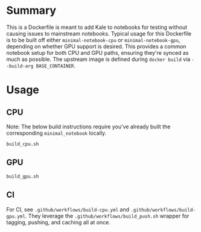 # Summary

This is a Dockerfile is meant to add Kale to notebooks for testing without causing issues to mainstream notebooks.  Typical usage for this Dockerfile is to be built off either `minimal-notebook-cpu` or `minimal-notebook-gpu`, depending on whether GPU support is desired.  This provides a common notebook setup for both CPU and GPU paths, ensuring they're synced as much as possible.  The upstream image is defined during `docker build` via `--build-arg BASE_CONTAINER`.

# Usage

## CPU

Note: The below build instructions require you've already built the corresponding `minimal_notebook` locally.

```
build_cpu.sh
```

## GPU

```
build_gpu.sh
```

## CI

For CI, see `.github/workflows/build-cpu.yml` and `.github/workflows/build-gpu.yml`.  They leverage the `.github/workflows/build_push.sh` wrapper for tagging, pushing, and caching all at once. 
